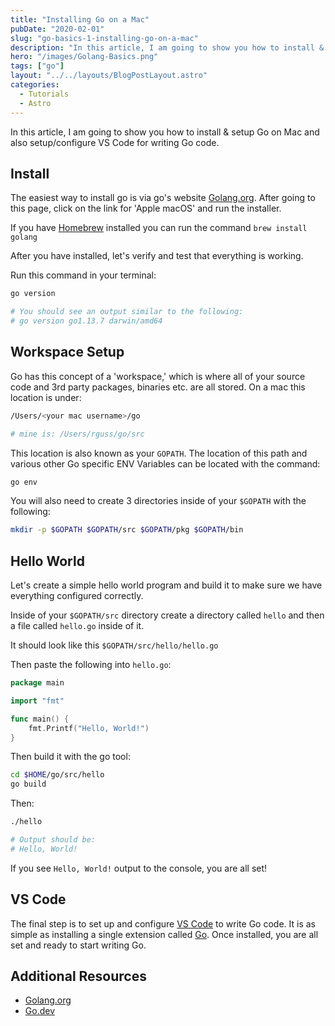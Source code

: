 ```yaml
---
title: "Installing Go on a Mac"
pubDate: "2020-02-01"
slug: "go-basics-1-installing-go-on-a-mac"
description: "In this article, I am going to show you how to install & setup Go (Golang) on Mac and also setup/configure VS Code for writing Go (Golang) code."
hero: "/images/Golang-Basics.png"
tags: ["go"]
layout: "../../layouts/BlogPostLayout.astro"
categories:
  - Tutorials
  - Astro
---
```


In this article, I am going to show you how to install & setup Go on Mac and also setup/configure VS Code for writing Go code.

## Install

The easiest way to install go is via go's website [Golang.org](https://golang.org/dl). After going to this page, click on the link for 'Apple macOS' and run the installer.

If you have [Homebrew](https://brew.sh/) installed you can run the command `brew install golang`

After you have installed, let's verify and test that everything is working.

Run this command in your terminal:

```bash
go version

# You should see an output similar to the following:
# go version go1.13.7 darwin/amd64
```

## Workspace Setup

Go has this concept of a 'workspace,' which is where all of your source code and 3rd party packages, binaries etc. are all stored. On a mac this location is under:

```bash
/Users/<your mac username>/go

# mine is: /Users/rguss/go/src
```

This location is also known as your `GOPATH`. The location of this path and various other Go specific ENV Variables can be located with the command:

```bash
go env
```

You will also need to create 3 directories inside of your `$GOPATH` with the following:

```bash
mkdir -p $GOPATH $GOPATH/src $GOPATH/pkg $GOPATH/bin
```

## Hello World

Let's create a simple hello world program and build it to make sure we have everything configured correctly.

Inside of your `$GOPATH/src` directory create a directory called `hello` and then a file called `hello.go` inside of it.

It should look like this `$GOPATH/src/hello/hello.go`

Then paste the following into `hello.go`:

```go
package main

import "fmt"

func main() {
	fmt.Printf("Hello, World!")
}
```

Then build it with the go tool:

```bash
cd $HOME/go/src/hello
go build
```

Then:

```bash
./hello

# Output should be:
# Hello, World!
```

If you see `Hello, World!` output to the console, you are all set!

## VS Code

The final step is to set up and configure [VS Code](https://code.visualstudio.com/) to write Go code. It is as simple as
installing a single extension called [Go](https://marketplace.visualstudio.com/items?itemName=ms-vscode.Go). Once installed, you are all set and ready to start writing Go.

## Additional Resources

- [Golang.org](https://golang.org/)
- [Go.dev](https://go.dev/)
